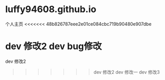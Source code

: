 # luffy94608.github.io
个人主页
<<<<<<< 48b826787eee2e01ce084cbc719b90480e907dbe


dev 修改2
dev bug修改
=======
dev 修改2
>>>>>>> dev 修改2
dev 修改一
dev 修改3
